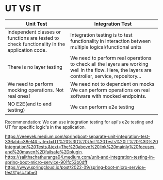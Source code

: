 # UT VS IT
| Unit Test  | Integration Test |
| ------------- | ------------- |
| independent classes or functions are tested to check functionality in the application code. | Integration testing is to test functionality in interaction between multiple logical/functional units |
| There is no layer testing  | We need to perform real operations to check all the layers are working well in the flow. Here, the layers are controller, service, repository…  |
| We need to perform mocking operations. Not real ones!  | We need not to dependent on mocks We can perform operations on real software with mocked endpoints. |
| NO E2E(end to end testing) | We can perform e2e testing |


Recommendation: We can use integration testing for api's e2e testing and UT for specific logic's in the application.


https://veeevek.medium.com/springboot-separate-unit-integration-test-336abbc38ef4#:~:text=UT%20%3D%20Unit%20Tests%20IT%20%3D%20Integration%20Tests.&text=The%20above%20link%20mainly%20focuses,and%20maven%2Dfailsafe%2Dplugin.  
https://salithachathuranga94.medium.com/unit-and-integration-testing-in-spring-boot-micro-service-901fc53b0dff  
https://www.springcloud.io/post/2022-09/spring-boot-micro-service-test/#gsc.tab=0  
